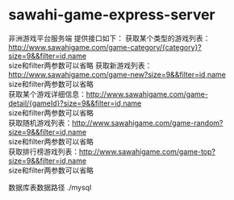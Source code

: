 # sawahi-game-express-server
非洲游戏平台服务端
提供接口如下：
获取某个类型的游戏列表：http://www.sawahigame.com/game-category/{category}?size=9&&filter=id,name  
                      size和filter两参数可以省略
获取新游戏列表：http://www.sawahigame.com/game-new?size=9&&filter=id,name  
                      size和filter两参数可以省略   
获取某个游戏详细信息：http://www.sawahigame.com/game-detail/{gameId}?size=9&&filter=id,name  
                      size和filter两参数可以省略    
获取随机游戏列表：http://www.sawahigame.com/game-random?size=9&&filter=id,name  
                      size和filter两参数可以省略   
获取排行榜游戏列表：http://www.sawahigame.com/game-top?size=9&&filter=id,name  
                      size和filter两参数可以省略    


数据库表数据路径
./mysql
